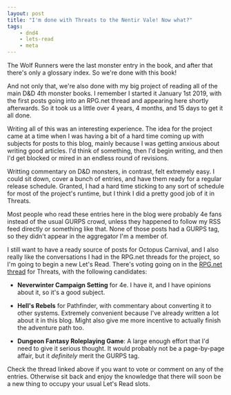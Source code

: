 ```yaml
---
layout: post
title: "I'm done with Threats to the Nentir Vale! Now what?"
tags:
    - dnd4
    - lets-read
    - meta
---
```


The Wolf Runners were the last monster entry in the book, and after that there's
only a glossary index. So we're done with this book!

And not only that, we're also done with my big project of reading all of the
main D&D 4th monster books. I remember I started it January 1st 2019, with the
first posts going into an RPG.net thread and appearing here shortly
afterwards. So it took us a little over 4 years, 4 months, and 15 days to get it
all done.

Writing all of this was an interesting experience. The idea for the project came
at a time when I was having a bit of a hard time coming up with subjects for
posts to this blog, mainly because I was getting anxious about writing good
articles. I'd think of something, then I'd begin writing, and then I'd get
blocked or mired in an endless round of revisions.

Writting commentary on D&D monsters, in contrast, felt extremely easy. I could
sit down, cover a bunch of entries, and have them ready for a regular release
schedule. Granted, I had a hard time sticking to any sort of schedule for most
of the project's runtime, but I think I did a pretty good job of it in Threats.

Most people who read these entries here in the blog were probably 4e fans
instead of the usual GURPS crowd, unless they happened to follow my RSS feed
directly or something like that. None of those posts had a GURPS tag, so they
didn't appear in the aggregator I'm a member of.

I still want to have a ready source of posts for Octopus Carnival, and I also
really like the conversations I had in the RPG.net threads for the project, so
I'm going to begin a new Let's Read. There's voting going on in the [RPG.net
thread][1] for Threats, with the following candidates:

- **Neverwinter Campaign Setting** for 4e. I have it, and I have opinions about
  it, so it's a good subject.

- **Hell's Rebels** for Pathfinder, with commentary about converting it to other
  systems. Extremely convenient because I've already written a lot about it in
  this blog. Might also give me more incentive to actually finish the adventure
  path too.

- **Dungeon Fantasy Roleplaying Game**: A large enough effort that I'd need to
  give it serious thought. It would probably not be a page-by-page affair, but
  it _definitely_ merit the GURPS tag.

Check the thread linked above if you want to vote or comment on any of the
entries. Otherwise sit back and enjoy the knowledge that there will soon be a
new thing to occupy your usual Let's Read slots.

[1]: https://forum.rpg.net/index.php?threads/lets-read-threats-to-the-nentir-vale.904788/
